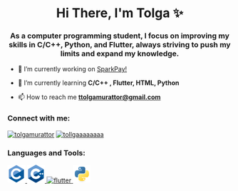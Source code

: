 <h1 align="center">Hi There, I'm Tolga ✨</h1>
<h3 align="center">As a computer programming student, I focus on improving my skills in C/C++, Python, and Flutter, always striving to push my limits and expand my knowledge.</h3>

- 🔭 I’m currently working on [SparkPay!](https://github.com/tollgaa/SparkPay-Flutter)

- 🌱 I’m currently learning **C/C++ , Flutter, HTML, Python**

- 📫 How to reach me **ttolgamurattor@gmail.com**

<h3 align="left">Connect with me:</h3>
<p align="left">
<a href="https://linkedin.com/in/tolgamurattor" target="blank"><img align="center" src="https://raw.githubusercontent.com/rahuldkjain/github-profile-readme-generator/master/src/images/icons/Social/linked-in-alt.svg" alt="tolgamurattor" height="30" width="40" /></a>
<a href="https://instagram.com/tollgaaaaaaaa" target="blank"><img align="center" src="https://raw.githubusercontent.com/rahuldkjain/github-profile-readme-generator/master/src/images/icons/Social/instagram.svg" alt="tollgaaaaaaaa" height="30" width="40" /></a>
</p>

<h3 align="left">Languages and Tools:</h3>
<p align="left"> <a href="https://www.cprogramming.com/" target="_blank" rel="noreferrer"> <img src="https://raw.githubusercontent.com/devicons/devicon/master/icons/c/c-original.svg" alt="c" width="40" height="40"/> </a> <a href="https://www.w3schools.com/cpp/" target="_blank" rel="noreferrer"> <img src="https://raw.githubusercontent.com/devicons/devicon/master/icons/cplusplus/cplusplus-original.svg" alt="cplusplus" width="40" height="40"/> </a> <a href="https://flutter.dev" target="_blank" rel="noreferrer"> <img src="https://www.vectorlogo.zone/logos/flutterio/flutterio-icon.svg" alt="flutter" width="40" height="40"/> </a> <a href="https://www.python.org" target="_blank" rel="noreferrer"> <img src="https://raw.githubusercontent.com/devicons/devicon/master/icons/python/python-original.svg" alt="python" width="40" height="40"/> </a> </p>
